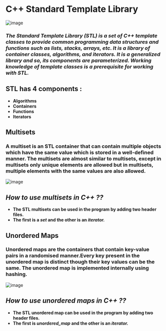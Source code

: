 # C++ Standard Template Library

![image](https://user-images.githubusercontent.com/90320839/198088172-469d5af2-0bed-42bc-b5f9-432d0cac96c3.png)

### *The Standard Template Library (STL) is a set of C++ template classes to provide common programming data structures and functions such as lists, stacks, arrays, etc. It is a library of container classes, algorithms, and iterators. It is a generalized library and so, its components are parameterized. Working knowledge of template classes is a prerequisite for working with STL.*

## STL has 4 components :
- **Algorithms**
- **Containers**
- **Functions**
- **Iterators**

## Multisets
### A multiset is an STL container that can contain multiple objects which have the same value which is stored in a well-defined manner. The multisets are almost similar to multisets, except in multisets only unique elements are allowed but in multisets, multiple elements with the same values are also allowed.

![image](https://user-images.githubusercontent.com/90320839/200189157-3d4532ef-a0ca-46d1-bbfc-36d16bd1b259.png)

## *How to use multisets in C++ ??*

- **The STL multisets can be used in the program by adding two header files.**
- **The first is a *set* and the other is an *iterator.***

## Unordered Maps
### Unordered maps are the containers that contain key-value pairs in a randomised manner.Every key present in the unordered map is distinct though their key values can be the same. The unordered map is implemented internally using hashing.

![image](https://user-images.githubusercontent.com/90320839/200189172-c51c2f15-3284-43bd-b5a9-630d96d9e869.png)

## *How to use unordered maps in C++ ??*

- **The STL unordered map can be used in the program by adding two header files.**
- **The first is *unordered_map* and the other is an *iterator.***
